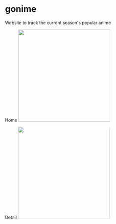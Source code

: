 # gonime

Website to track the current season's popular anime

Home
<img width="300px" src="https://raw.githubusercontent.com/sheshbabu/gonime/master/screenshots/home.jpeg" />

Detail
<img width="300px" src="https://raw.githubusercontent.com/sheshbabu/gonime/master/screenshots/detail.jpeg" />
